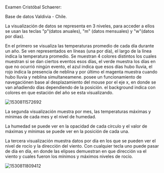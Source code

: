 Examen Cristóbal Schaerer:

Base de datos Valdivia - Chile.

La visualización de datos se representa en 3 niveles, para acceder a ellos se usan las teclas "p"(datos anuales), "m" (datos mensuales) y "w"(datos por días).

En el primero se visualiza las temperaturas promedio de cada día durante un año.
Se ven representados en líneas (una por día), el largo de la línea indica la temperatura promedio.
Se muestran 4 colores distintos los cuales muestran si se dan ciertos eventos esos días, el verde muestra los días en que no ocurrió ningún evento,
el azul indica que esos días hubo lluvia, el rojo indica la presencia de neblina y por último el magenta muestra cuando hubo lluvia y neblina simultaneamene.
posee  un funcionamiento de navegaciónen base al desplazamiento del mouse por el eje x, en donde se van añadiendo días dependiendo de la posición.
el background indica con colores en que estación del año se esta visualizando.

![1530811572692](C:\Users\CHRIST~1\AppData\Local\Temp\1530811572692.png)



La segunda visualización muestra por mes, las temperaturas máximas y mínimas de cada mes y el nivel de humedad.

La humedad se puede ver en la opacidad de cada círculo y el valor de máximas y mínimas se puede ver en la posición de cada una.



La tercera visualización muestra datos por día en los que se pueden ver el nivel de rocío y la dirección del viento.
Con cualquier tecla uno puede pasar de día en día, en donde las elipses demuestran en que dirección va el viento y cuales fueron los mínimos y máximos niveles de rocío.

![1530811809412](C:\Users\CHRIST~1\AppData\Local\Temp\1530811809412.png)
